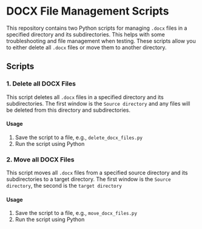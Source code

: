 # DOCX File Management Scripts

This repository contains two Python scripts for managing `.docx` files in a specified directory and its subdirectories. This helps with some troubleshooting and file management when testing.
These scripts allow you to either delete all `.docx` files or move them to another directory.


## Scripts

### 1. Delete all DOCX Files

This script deletes all `.docx` files in a specified directory and its subdirectories.
The first window is the `Source directory` and any files will be deleted from this directory and subdirectories.
#### Usage

1. Save the script to a file, e.g., `delete_docx_files.py`
2. Run the script using Python

### 2. Move all DOCX Files

This script moves all `.docx` files from a specified source directory and its subdirectories to a target directory.
The first window is the `Source directory`, the second is the `target directory`

#### Usage
1. Save the script to a file, e.g., `move_docx_files.py`
2. Run the script using Python
